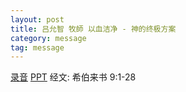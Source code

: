```yaml
---
layout: post
title: 吕允智 牧師 以血洁净 - 神的终极方案
category: message
tag: message
---
```


[录音](https://drive.google.com/open?id=1ETWC7IiS0w5hf2lzwbN_okhwxZHWzXn-) [PPT](https://drive.google.com/open?id=0B66cODim0szOVkFWeE5CTnZzS1F3bFM0cXhyaTRibFliVEFF) 经文: 希伯来书 9:1-28
